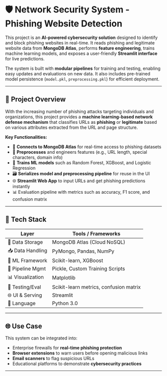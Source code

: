 # 🛡️ Network Security System - Phishing Website Detection

This project is an **AI-powered cybersecurity solution** designed to identify and block phishing websites in real-time. It reads phishing and legitimate website data from **MongoDB Atlas**, performs **feature engineering**, trains machine learning models, and exposes a user-friendly **Streamlit interface** for live predictions.

The system is built with **modular pipelines** for training and testing, enabling easy updates and evaluations on new data. It also includes pre-trained model persistence (`model.pkl`, `preprocessing.pkl`) for efficient deployment.

---

## 🚀 Project Overview

With the increasing number of phishing attacks targeting individuals and organizations, this project provides a **machine learning-based network defense mechanism** that classifies URLs as **phishing** or **legitimate** based on various attributes extracted from the URL and page structure.

**Key Functionalities:**

- 🔌 **Connects to MongoDB Atlas** for real-time access to phishing datasets  
- 🧪 **Preprocesses** and engineers features (e.g., URL length, special characters, domain info)  
- 🧠 **Trains ML models** such as Random Forest, XGBoost, and Logistic Regression  
- 🗃️ **Serializes model and preprocessing pipeline** for reuse in the UI  
- 🌐 **Streamlit Web App** to input URLs and get phishing predictions instantly  
- 📊 Evaluation pipeline with metrics such as accuracy, F1 score, and confusion matrix  

---

## 🧰 Tech Stack

| Layer              | Tools / Frameworks                    |
|-------------------|----------------------------------------|
| 💾 Data Storage     | MongoDB Atlas (Cloud NoSQL)           |
| 📥 Data Handling    | PyMongo, Pandas, NumPy                |
| 🧠 ML Framework     | Scikit-learn, XGBoost                 |
| 🔄 Pipeline Mgmt    |Pickle, Custom Training Scripts |
| 📊 Visualization    | Matplotlib                            |
| 🧪 Testing/Eval     | Scikit-learn metrics, confusion matrix |
| 🌐 UI & Serving     | Streamlit                            |
| 🐍 Language         | Python 3.0                          |

---

## 🌐 Use Case

This system can be integrated into:

- Enterprise firewalls for **real-time phishing protection**
- **Browser extensions** to warn users before opening malicious links
- **Email scanners** to flag suspicious URLs
- Educational platforms to demonstrate **cybersecurity practices**

---
